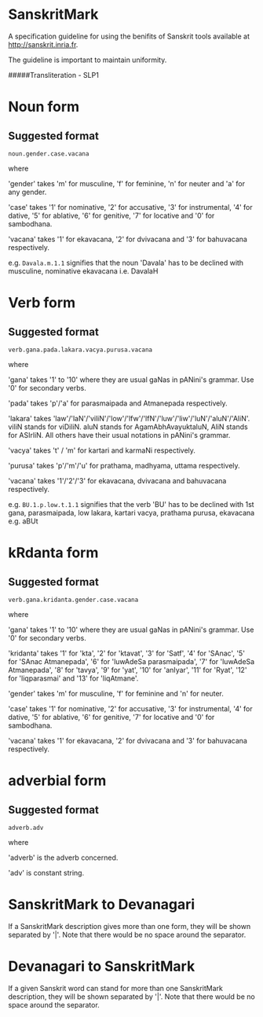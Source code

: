 # SanskritMark

A specification guideline for using the benifits of Sanskrit tools available at http://sanskrit.inria.fr.

The guideline is important to maintain uniformity.

#####Transliteration - SLP1



# Noun form

## Suggested format

```
noun.gender.case.vacana
```

where

'gender' takes 'm' for musculine, 'f' for feminine, 'n' for neuter and 'a' for any gender.

'case' takes '1' for nominative, '2' for accusative, '3' for instrumental, '4' for dative, '5' for ablative, '6' for genitive, '7' for locative and '0' for sambodhana.

'vacana' takes '1' for ekavacana, '2' for dvivacana and '3' for bahuvacana respectively.

e.g. `Davala.m.1.1` signifies that the noun 'Davala' has to be declined with musculine, nominative ekavacana i.e. DavalaH

# Verb form

## Suggested format

```
verb.gana.pada.lakara.vacya.purusa.vacana
```

where

'gana' takes '1' to '10' where they are usual gaNas in pANini's grammar. Use '0' for secondary verbs.

'pada' takes 'p'/'a' for parasmaipada and Atmanepada respectively.

'lakara' takes 'law'/'laN'/'viliN'/'low'/'lfw'/'lfN'/'luw'/'liw'/'luN'/'aluN'/'AliN'. viliN stands for viDiliN. aluN stands for AgamAbhAvayuktaluN, AliN stands for ASIrliN. All others have their usual notations in pANini's grammar.

'vacya' takes 't' / 'm' for kartari and karmaNi respectively.

'purusa' takes 'p'/'m'/'u' for prathama, madhyama, uttama respectively.

'vacana' takes '1'/'2'/'3' for ekavacana, dvivacana and bahuvacana respectively.

e.g. `BU.1.p.low.t.1.1` signifies that the verb 'BU' has to be declined with 1st gana, parasmaipada, low lakara, kartari vacya, prathama purusa, ekavacana e.g. aBUt

# kRdanta form

## Suggested format

```
verb.gana.kridanta.gender.case.vacana
```

where

'gana' takes '1' to '10' where they are usual gaNas in pANini's grammar. Use '0' for secondary verbs.

'kridanta' takes '1' for 'kta', '2' for 'ktavat', '3' for 'Satf', '4' for 'SAnac', '5' for 'SAnac Atmanepada', '6' for 'luwAdeSa parasmaipada', '7' for 'luwAdeSa Atmanepada', '8' for 'tavya', '9' for 'yat', '10' for 'anIyar', '11' for 'Ryat', '12' for 'liqparasmai' and '13' for 'liqAtmane'.

'gender' takes 'm' for musculine, 'f' for feminine and 'n' for neuter.

'case' takes '1' for nominative, '2' for accusative, '3' for instrumental, '4' for dative, '5' for ablative, '6' for genitive, '7' for locative and '0' for sambodhana.

'vacana' takes '1' for ekavacana, '2' for dvivacana and '3' for bahuvacana respectively.

# adverbial form

## Suggested format

```
adverb.adv
```

where

'adverb' is the adverb concerned.

'adv' is constant string.


# SanskritMark to Devanagari

If a SanskritMark description gives more than one form, they will be shown separated by '|'. Note that there would be no space around the separator.

# Devanagari to SanskritMark

If a given Sanskrit word can stand for more than one SanskritMark description, they will be shown separated by '|'. Note that there would be no space around the separator.
